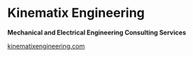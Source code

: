 # Kinematix Engineering
**Mechanical and Electrical Engineering Consulting Services**

[kinematixengineering.com](https://www.kinematixengineering.com/)

